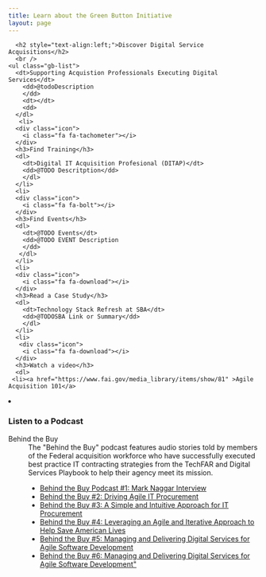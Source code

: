 ```yaml
---
title: Learn about the Green Button Initiative
layout: page
---
```


      <h2 style="text-align:left;">Discover Digital Service Acquisitions</h2>
      <br />
	<ul class="gb-list">
	  <dt>Supporting Acquistion Professionals Executing Digital Services</dt>
	    <dd>@todoDescription
	    </dd>
	    <dt></dt>
	    <dd>
	  </dl>
	   <li>
	  <div class="icon">
	    <i class="fa fa-tachometer"></i>
	  </div>
	  <h3>Find Training</h3>
	  <dl>
	    <dt>Digital IT Acquisition Profesional (DITAP)</dt>
	    <dd>@TODO Descritption</dd>
	    </dl>
	  </li>
	  <li>
	  <div class="icon">
	    <i class="fa fa-bolt"></i>
	  </div>
	  <h3>Find Events</h3>
	  <dl>
	    <dt>@TODO Events</dt>
	    <dd>@TODO EVENT Description 
	    </dd>
	   </dl>
	  </li>
	  <li>
	  <div class="icon">
	    <i class="fa fa-download"></i>
	  </div>
	  <h3>Read a Case Study</h3>
	  <dl>
	    <dt>Technology Stack Refresh at SBA</dt>
	    <dd>@TODOSBA Link or Summary</dd>
	    </dl>
	  </li>
	  <li>
	   <div class="icon">
	    <i class="fa fa-download"></i>
	  </div>
	  <h3>Watch a video</h3>
	  <dl>
	 <li><a href="https://www.fai.gov/media_library/items/show/81" >Agile Acquisition 101</a>
</li>
	    <dd></dd>
	    </dl>
	  </li>
	  <li>
	   <div class="icon">
	    <i class="fa fa-exchange"></i>
	  </div>
	  <h3>Listen to a Podcast</h3>
	  <dl>
	    <dt>Behind the Buy</dt>
	    <dd>The "Behind the Buy" podcast features audio stories told by members of the Federal acquisition workforce who have successfully executed best practice IT contracting strategies from the TechFAR and Digital Services Playbook to help their agency meet its mission.
<p><ul>
<li><a href="https://www.fai.gov/drupal/sites/default/files/audio/030815Podcast.mp3" >Behind the Buy Podcast #1: Mark Naggar Interview</a>
</li>

<li><a href="https://www.fai.gov/drupal/sites/default/files/audio/041615Podcast.mp3">Behind the Buy #2: Driving Agile IT Procurement
 </a></li>

<li><a href="https://www.whitehouse.gov/sites/default/files/audio/behind_the_buy_may2015.mp3">Behind the Buy #3: A Simple and Intuitive Approach for IT Procurement</a></li>

<li><a href="https://www.fai.gov/drupal/sites/default/files/audio/2015behind_the_buy_podcast4.mp3">Behind the Buy #4: Leveraging an Agile and Iterative Approach to Help Save American Lives</a></li>

<li><a href="https://www.whitehouse.gov/sites/default/files/audio/mp3/behind_the_buy_podcast5.mp3">Behind the Buy #5: Managing and Delivering Digital Services for Agile Software Development</a></li>

<li><a href="https://www.whitehouse.gov/sites/default/files/audio/mp3/behind_the_buy_podcast6.mp3">Behind the Buy #6: Managing and Delivering Digital Services for Agile Software Development"</a></li>


